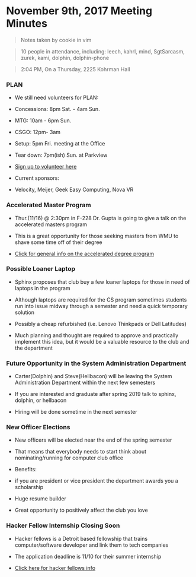 # November 9th, 2017 Meeting Minutes
> Notes taken by cookie in vim

> 10 people in attendance, including: leech, kahrl, mind, SgtSarcasm, zurek, kami, dolphin, dolphin-phone

> 2:04 PM, On a Thursday, 2225 Kohrman Hall


### PLAN

- We still need volunteers for PLAN:

- Concessions: 8pm Sat. - 4am Sun.
- MTG: 10am - 6pm Sun.
- CSGO: 12pm- 3am
- Setup: 5pm Fri. meeting at the Office
- Tear down: 7pm(ish) Sun. at Parkview 

- [Sign up to volunteer here](https://goo.gl/59hZV7)

- Current sponsors:

- Velocity, Meijer, Geek Easy Computing, Nova VR


### Accelerated Master Program

- Thur.(11/16) @ 2:30pm in F-228 Dr. Gupta is going to give a talk on the accelerated masters program

- This is a great opportunity for those seeking masters from WMU to shave some time off of their degree

- [Click for general info on the accelerated degree program](https://wmich.edu/honors/advising/accelerated)


### Possible Loaner Laptop

- Sphinx proposes that club buy a few loaner laptops for those in need of laptops in the program

- Although laptops are required for the CS program sometimes students run into issue midway through a semester and need a quick temporary solution

- Possibly a cheap refurbished (i.e. Lenovo Thinkpads or Dell Latitudes) 

- Much planning and thought are required to approve and practically implement this idea, but it would be a valuable resource to the club and the department


### Future Opportunity in the System Administration Department

- Carter(Dolphin) and Steve(Hellbacon) will be leaving the System Administration Department within the next few semesters 

- If you are interested and graduate after spring 2019 talk to sphinx, dolphin, or hellbacon

- Hiring will be done sometime in the next semester


### New Officer Elections

- New officers will be  elected near the end of the spring semester

- That means that everybody needs to start think about nominating/running for computer club office

- Benefits:

- if you are president or vice president the department awards you a scholarship
- Huge resume builder
- Great opportunity to positively affect the club you love


### Hacker Fellow Internship Closing Soon

- Hacker fellows is a Detroit based fellowship that trains computer/software developer and link them to tech companies

- The application deadline is 11/10 for their summer internship

- [Click here for hacker fellows info](http://www.hackerfellows.com/)

